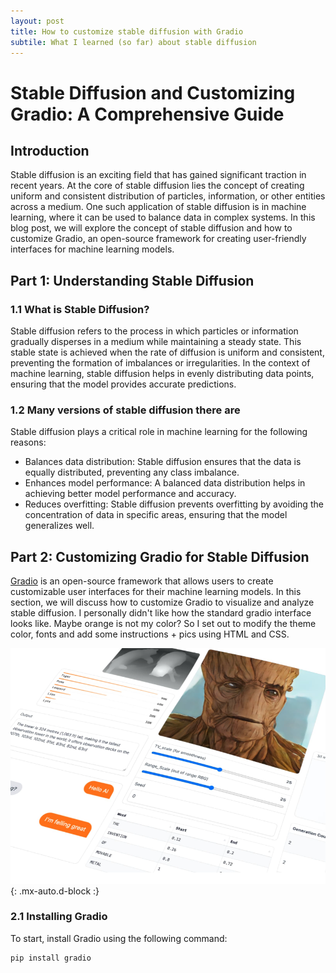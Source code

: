 ```yaml
---
layout: post
title: How to customize stable diffusion with Gradio
subtile: What I learned (so far) about stable diffusion 
---
```


# Stable Diffusion and Customizing Gradio: A Comprehensive Guide

## Introduction

Stable diffusion is an exciting field that has gained significant traction in recent years. At the core of stable diffusion lies the concept of creating uniform and consistent distribution of particles, information, or other entities across a medium. One such application of stable diffusion is in machine learning, where it can be used to balance data in complex systems. In this blog post, we will explore the concept of stable diffusion and how to customize Gradio, an open-source framework for creating user-friendly interfaces for machine learning models.

## Part 1: Understanding Stable Diffusion

### 1.1 What is Stable Diffusion?

Stable diffusion refers to the process in which particles or information gradually disperses in a medium while maintaining a steady state. This stable state is achieved when the rate of diffusion is uniform and consistent, preventing the formation of imbalances or irregularities. In the context of machine learning, stable diffusion helps in evenly distributing data points, ensuring that the model provides accurate predictions.

### 1.2 Many versions of stable diffusion there are

Stable diffusion plays a critical role in machine learning for the following reasons:
- Balances data distribution: Stable diffusion ensures that the data is equally distributed, preventing any class imbalance.
- Enhances model performance: A balanced data distribution helps in achieving better model performance and accuracy.
- Reduces overfitting: Stable diffusion prevents overfitting by avoiding the concentration of data in specific areas, ensuring that the model generalizes well.

## Part 2: Customizing Gradio for Stable Diffusion

[Gradio](https://www.gradio.app/) is an open-source framework that allows users to create customizable user interfaces for their machine learning models. In this section, we will discuss how to customize Gradio to visualize and analyze stable diffusion. I personally didn't like how the standard gradio interface looks like. Maybe orange is not my color? So I set out to modify the theme color, fonts and add some instructions + pics using HTML and CSS.

![Gradio Standard Look](/assets/img/gradio.png){: .mx-auto.d-block :}

### 2.1 Installing Gradio

To start, install Gradio using the following command:

~~~
pip install gradio
~~~